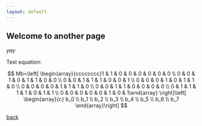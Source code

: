 ```yaml
---
layout: default
---
```


## Welcome to another page

_yay_

Test equation:

$$ Mb=\left[ \begin{array}{cccccccc}1 & 1 & 0 & 0 & 0 & 0 & 0 & 0 \\ 0 & 0 & 1 & 0 & 1 & 1 & 0 & 0 \\ 0 & 0 & 1 & 1 & 1 & 0 & 0 & 1 \\ 0 & 0 & 0 & 1 & 0 & 1 & 1 & 0 \\ 0 & 0 & 0 & 0 & 1 & 1 & 1 & 0 \\ 0 & 0 & 1 & 1 & 0 & 0 & 0 & 0 \\ 0 & 1 & 1 & 1 & 1 & 0 & 1 & 1 \\ 0 & 0 & 0 & 0 & 0 & 1 & 0 & 1\end{array} \right]\left[ \begin{array}{c} b_0 \\ b_1 \\ b_2 \\ b_3 \\ b_4 \\ b_5 \\ b_6 \\ b_7 \end{array}\right] $$

[back](./)

